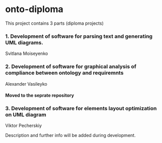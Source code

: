 # onto-diploma

This project contains 3 parts (diploma projects)

### 1. Development of software for parsing text and generating UML diagrams.
Svitlana Moiseyenko


### 2. Development of software for graphical analysis of compliance between ontology and requiremnts
Alexander Vasileyko
#### Moved to the seprate repository


### 3. Development of software for elements layout optimization on UML diagram
Viktor Pecherskiy


Description and further info will be added during development.
